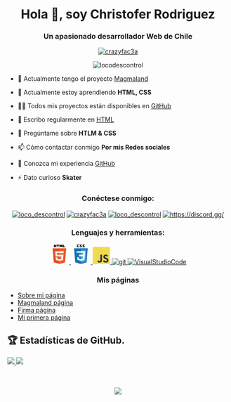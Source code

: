 <h1 align="center">Hola 👋, soy Christofer Rodriguez</h1>
<h3 align="center">Un apasionado desarrollador Web de Chile</h3>

<p align="center"> <a href="https://twitter.com/crazyfac3a" target="blank"><img src="https://img.shields.io/twitter/follow/crazyfac3a?logo=twitter&style=for-the-badge" alt="crazyfac3a" /></a> </p>

<p align="center"> <img src="https://komarev.com/ghpvc/?username=locodescontrol&label=Visitas%20al%20perfil&color=0e75b6&style=plastic" alt="locodescontrol" /> </p>

- 🔭 Actualmente tengo el proyecto [Magmaland](discord.magmaland.me)

- 🌱 Actualmente estoy aprendiendo **HTML, CSS**

- 👨‍💻 Todos mis proyectos están disponibles en [GitHub](https://github.com/locodescontrol/)

- 📝 Escribo regularmente en [HTML](https://es.wikipedia.org/wiki/HTML)

- 💬 Pregúntame sobre **HTLM & CSS**

- 📫 Cómo contactar conmigo **Por mis Redes sociales**

- 📄 Conozca mi experiencia [GitHub](https://github.com/locodescontrol/)

- ⚡ Dato curioso **Skater**

<h3 align="center">Conéctese conmigo:</h3>
<p align="center">
<a href="https://instagram.com/loco_descontrol" target="blank"><img align="center" src="https://raw.githubusercontent.com/rahuldkjain/github-profile-readme-generator/master/src/images/icons/Social/instagram.svg" alt="loco_descontrol" height="30" width="40" /></a>
<a href="https://twitter.com/crazyfac3a" target="blank"><img align="center" src="https://raw.githubusercontent.com/rahuldkjain/github-profile-readme-generator/master/src/images/icons/Social/twitter.svg" alt="crazyfac3a" height="30" width="40" /></a>
<a href="https://www.youtube.com/c/loco_descontrol" target="blank"><img align="center" src="https://raw.githubusercontent.com/rahuldkjain/github-profile-readme-generator/master/src/images/icons/Social/youtube.svg" alt="loco_descontrol" height="30" width="40" /></a>
<a href="https://discord.gg/https://discord.gg/svCdsb9Ex8" target="blank"><img align="center" src="https://raw.githubusercontent.com/rahuldkjain/github-profile-readme-generator/master/src/images/icons/Social/discord.svg" alt="https://discord.gg/" height="35" width="45" /></a>
</p>
<h3 align="center">Lenguajes y herramientas:</h3>
<p align="center"> <a href="https://www.w3.org/html/" target="_blank" rel="noreferrer"> <img src="https://raw.githubusercontent.com/devicons/devicon/master/icons/html5/html5-original-wordmark.svg" alt="html5" width="45" height="45"/> </a>
<a href="https://www.w3schools.com/css/" target="_blank" rel="noreferrer"> <img src="https://raw.githubusercontent.com/devicons/devicon/master/icons/css3/css3-original-wordmark.svg" alt="css3" width="45" height="45"/> </a>  
<a href="https://developer.mozilla.org/en-US/docs/Web/JavaScript" target="_blank" rel="noreferrer"> <img src="https://raw.githubusercontent.com/devicons/devicon/master/icons/javascript/javascript-original.svg" alt="javascript" width="40" height="40"/> </a> 
<a href="https://git-scm.com/" target="_blank" rel="noreferrer"> <img src="https://www.vectorlogo.zone/logos/git-scm/git-scm-icon.svg" alt="git" width="40" height="40"/> </a>
<a href="https://code.visualstudio.com/" target="_blank" rel="noreferrer"> <img src="https://upload.wikimedia.org/wikipedia/commons/9/9a/Visual_Studio_Code_1.35_icon.svg" alt="VisualStudioCode" width="40" height="40"/> </a>

</p>


 <h3 align="center">Mis páginas </h3>
  
  - <a href="https://locodescontrol.xyz/Error" target="_blank" >Sobre mi página</a>
  - <a href="https://locodescontrol.xyz/Errorr" target="_blank" >Magmaland página</a>
  - <a href="https://locodescontrol.xyz/Error" target="_blank" >Firma página</a>
  - <a href="https://locodescontrol.xyz/Error" target="_blank" >Mi primera página</a>
  
## 🏆 Estadísticas de GitHub.
<a href="https://github.com/locodescontrol">
  <img src="https://github-readme-stats.vercel.app/api?username=locodescontrol&show_icons=true&theme=radical&locale=es"width="48%">
  <img src="https://github-readme-streak-stats.herokuapp.com?user=locodescontrol&theme=radical&locale=es"width="48%" >
  <h1 align="center">
  <img src="https://github-readme-stats.vercel.app/api/top-langs/?username=locodescontrol&show_icons=true&theme=radical&locale=es">

